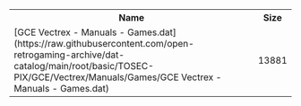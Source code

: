 <table>
<tr><th>Name</th><th>Size</th></tr>
<tr><td>
[GCE Vectrex - Manuals - Games.dat](https://raw.githubusercontent.com/open-retrogaming-archive/dat-catalog/main/root/basic/TOSEC-PIX/GCE/Vectrex/Manuals/Games/GCE Vectrex - Manuals - Games.dat)
</td><td>13881</td></tr>
</table>

